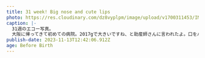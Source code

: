 ```yaml
---
title: 31 week! Big nose and cute lips
photo: https://res.cloudinary.com/dz8vyplpm/image/upload/v1700311453/IMG_7892_dvse8e.jpg
caption: |-
  31週のエコー写真。
  大阪に帰ってきて初めての病院。2017gで大きいですね、と助産師さんに言われたよ。口をパクパクしていて可愛かった。
publish-date: 2023-11-13T12:42:06.912Z
age: Before Birth
---
```

